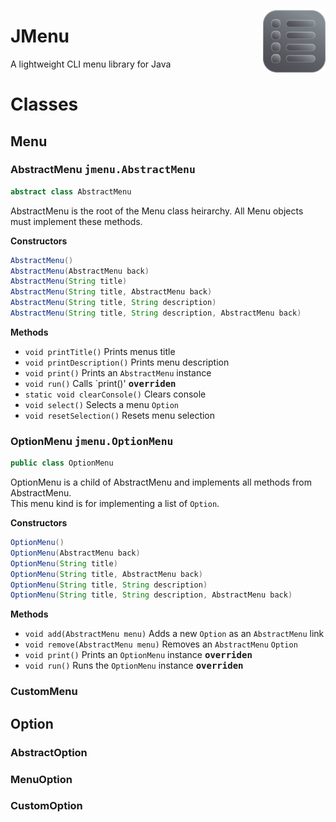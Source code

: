 <a href="https://github.com/jackdar/JMenu"><img align="right" width="100px" src="https://github.com/jackdar/JMenu/blob/main/JMenu.png"></img></a>
# JMenu
 A lightweight CLI menu library for Java
 
 # Classes
 
 ## Menu
 
 ### AbstractMenu <kbd>jmenu.AbstractMenu</kbd>

```java
abstract class AbstractMenu
```

AbstractMenu is the root of the Menu class heirarchy. All Menu objects must implement these methods.

**Constructors**
```java
AbstractMenu()
AbstractMenu(AbstractMenu back)
AbstractMenu(String title)
AbstractMenu(String title, AbstractMenu back)
AbstractMenu(String title, String description)
AbstractMenu(String title, String description, AbstractMenu back)
```

**Methods**
- `void printTitle()` Prints menus title
- `void printDescription()` Prints menu description
- `void print()` Prints an `AbstractMenu` instance
- `void run()` Calls `print()' <kbd>**overriden**</kbd>
- `static void clearConsole()` Clears console
- `void select()` Selects a menu `Option`
- `void resetSelection()` Resets menu selection

### OptionMenu <kbd>jmenu.OptionMenu</kbd>

```java
public class OptionMenu
```

OptionMenu is a child of AbstractMenu and implements all methods from AbstractMenu.\
This menu kind is for implementing a list of `Option`.

**Constructors**
```java
OptionMenu()
OptionMenu(AbstractMenu back)
OptionMenu(String title)
OptionMenu(String title, AbstractMenu back)
OptionMenu(String title, String description)
OptionMenu(String title, String description, AbstractMenu back)
```

**Methods**
- `void add(AbstractMenu menu)` Adds a new `Option` as an `AbstractMenu` link
- `void remove(AbstractMenu menu)` Removes an `AbstractMenu` `Option`
- `void print()` Prints an `OptionMenu` instance <kbd>**overriden**</kbd>
- `void run()` Runs the `OptionMenu` instance <kbd>**overriden**</kbd>

### CustomMenu

## Option

### AbstractOption

### MenuOption

### CustomOption

